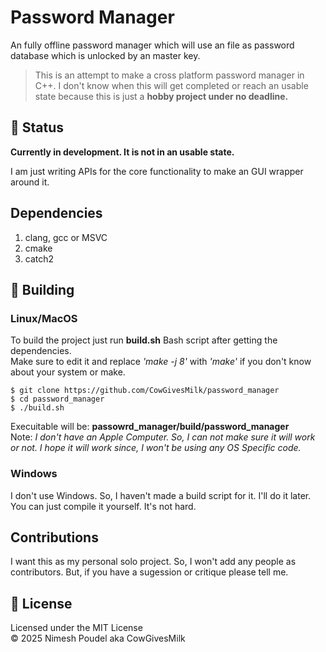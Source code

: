 # Password Manager
An fully offline password manager which will use an file as password database which is unlocked by an master key. 

> This is an attempt to make a cross platform password manager in C++. I don't know when this will get completed or reach an usable state because this is just a **hobby project under no deadline.**

## 🚧 Status
**Currently in development. It is not in an usable state.**  

I am just writing APIs for the core functionality to make an GUI wrapper around it.

## Dependencies
1. clang, gcc or MSVC
2. cmake
3. catch2

## 🔨 Building
### Linux/MacOS
To build the project just run **build.sh** Bash script after getting the dependencies.  
Make sure to edit it and replace *'make -j 8'* with *'make'* if you don't know about your system or make. 

    $ git clone https://github.com/CowGivesMilk/password_manager
    $ cd password_manager
    $ ./build.sh

Execuitable will be: **passowrd_manager/build/password_manager**  
Note: _I don't have an Apple Computer. So, I can not make sure it will work or not. I hope it will work since, I won't be using any OS Specific code._
### Windows
I don't use Windows. So, I haven't made a build script for it. I'll do it later.  
You can just compile it yourself. It's not hard.

## Contributions
I want this as my personal solo project. So, I won't add any people as contributors. But, if you have a sugession or critique please tell me. 
## 📜 License
Licensed under the MIT License  
© 2025 Nimesh Poudel aka CowGivesMilk